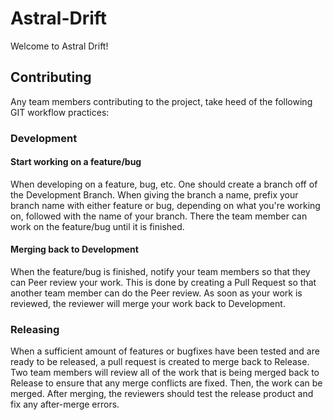 # Astral-Drift

Welcome to Astral Drift!

## Contributing
Any team members contributing to the project, take heed of the following GIT workflow practices:

### Development
#### Start working on a feature/bug
When developing on a feature, bug, etc. One should create a branch off of the Development Branch.
When giving the branch a name, prefix your branch name with either feature or bug, depending on what you're working on, followed with the name of your branch.
There the team member can work on the feature/bug until it is finished.

#### Merging back to Development
When the feature/bug is finished, notify your team members so that they can Peer review your work.
This is done by creating a Pull Request so that another team member can do the Peer review.
As soon as your work is reviewed, the reviewer will merge your work back to Development.

### Releasing
When a sufficient amount of features or bugfixes have been tested and are ready to be released, a pull request is created to merge back to Release.
Two team members will review all of the work that is being merged back to Release to ensure that any merge conflicts are fixed.
Then, the work can be merged. After merging, the reviewers should test the release product and fix any after-merge errors.
